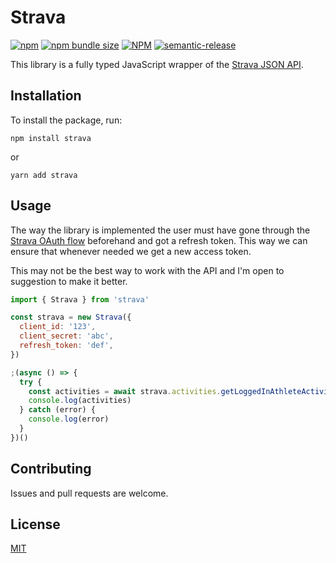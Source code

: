 # Strava

[![npm](https://img.shields.io/npm/v/strava)](https://www.npmjs.com/strava)
[![npm bundle size](https://img.shields.io/bundlephobia/minzip/strava)](https://www.npmjs.com/strava)
[![NPM](https://img.shields.io/npm/l/strava)](LICENSE)
[![semantic-release](https://img.shields.io/badge/%20%20%F0%9F%93%A6%F0%9F%9A%80-semantic--release-e10079.svg)](https://github.com/semantic-release/semantic-release)

This library is a fully typed JavaScript wrapper of the [Strava JSON API](https://developers.strava.com/docs/reference/).

## Installation

To install the package, run:

```
npm install strava
```

or

```
yarn add strava
```

## Usage

The way the library is implemented the user must have gone through the [Strava OAuth flow](https://developers.strava.com/docs/authentication/) beforehand and got a refresh token. This way we can ensure that whenever needed we get a new access token.

This may not be the best way to work with the API and I'm open to suggestion to make it better.

```javascript
import { Strava } from 'strava'

const strava = new Strava({
  client_id: '123',
  client_secret: 'abc',
  refresh_token: 'def',
})

;(async () => {
  try {
    const activities = await strava.activities.getLoggedInAthleteActivities()
    console.log(activities)
  } catch (error) {
    console.log(error)
  }
})()
```

## Contributing

Issues and pull requests are welcome.

## License

[MIT](https://github.com/rfoell/strava/blob/master/LICENSE)
